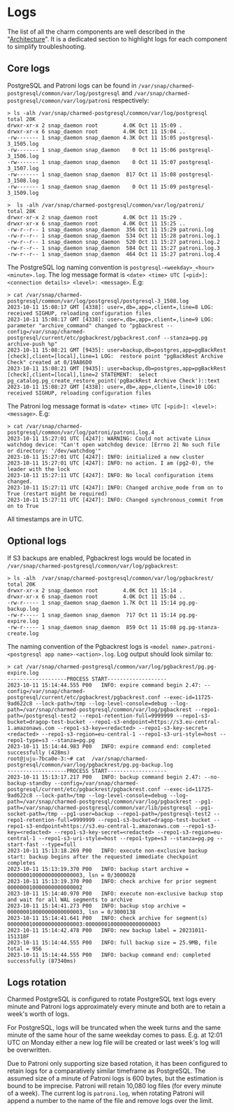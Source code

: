 # Logs

The list of all the charm components are well described in the "[Architecture](/t/11857)".
It is a dedicated section to highlight logs for each component to simplify troubleshooting.

## Core logs

PostgreSQL and Patroni logs can be found in `/var/snap/charmed-postgresql/common/var/log/postgresql` and `/var/snap/charmed-postgresql/common/var/log/patroni` respectively:
```shell
> ls -alh /var/snap/charmed-postgresql/common/var/log/postgresql
total 20K
drwxr-xr-x 2 snap_daemon root        4.0K Oct 11 15:09 .
drwxr-xr-x 6 snap_daemon root        4.0K Oct 11 15:04 ..
-rw------- 1 snap_daemon snap_daemon 4.3K Oct 11 15:05 postgresql-3_1505.log
-rw------- 1 snap_daemon snap_daemon    0 Oct 11 15:06 postgresql-3_1506.log
-rw------- 1 snap_daemon snap_daemon    0 Oct 11 15:07 postgresql-3_1507.log
-rw------- 1 snap_daemon snap_daemon  817 Oct 11 15:08 postgresql-3_1508.log
-rw------- 1 snap_daemon snap_daemon    0 Oct 11 15:09 postgresql-3_1509.log
```
```shell
>  ls -alh /var/snap/charmed-postgresql/common/var/log/patroni/
total 28K
drwxr-xr-x 2 snap_daemon root        4.0K Oct 11 15:29 .
drwxr-xr-x 6 snap_daemon root        4.0K Oct 11 15:25 ..
-rw-r--r-- 1 snap_daemon snap_daemon  356 Oct 11 15:29 patroni.log
-rw-r--r-- 1 snap_daemon snap_daemon  534 Oct 11 15:28 patroni.log.1
-rw-r--r-- 1 snap_daemon snap_daemon  520 Oct 11 15:27 patroni.log.2
-rw-r--r-- 1 snap_daemon snap_daemon  584 Oct 11 15:27 patroni.log.3
-rw-r--r-- 1 snap_daemon snap_daemon  464 Oct 11 15:27 patroni.log.4
```
The PostgreSQL log naming convention  is `postgresql-<weekday>_<hour><minute>.log`. The log message format is `<date> <time> UTC [<pid>]: <connection details> <level>: <message>`. E.g:
```shell
> cat /var/snap/charmed-postgresql/common/var/log/postgresql/postgresql-3_1508.log
2023-10-11 15:08:17 GMT [4338]: user=,db=,app=,client=,line=8 LOG:  received SIGHUP, reloading configuration files
2023-10-11 15:08:17 GMT [4338]: user=,db=,app=,client=,line=9 LOG:  parameter "archive_command" changed to "pgbackrest --config=/var/snap/charmed-postgresql/current/etc/pgbackrest/pgbackrest.conf --stanza=pg.pg archive-push %p"
2023-10-11 15:08:21 GMT [9435]: user=backup,db=postgres,app=pgBackRest [check],client=[local],line=1 LOG:  restore point "pgBackRest Archive Check" created at 0/19A86D0
2023-10-11 15:08:21 GMT [9435]: user=backup,db=postgres,app=pgBackRest [check],client=[local],line=2 STATEMENT:  select pg_catalog.pg_create_restore_point('pgBackRest Archive Check')::text
2023-10-11 15:08:27 GMT [4338]: user=,db=,app=,client=,line=10 LOG:  received SIGHUP, reloading configuration files
```

The Patroni log message format is `<date> <time> UTC [<pid>]: <level>: <message>`. E.g:
```shell
> cat /var/snap/charmed-postgresql/common/var/log/patroni/patroni.log.4
2023-10-11 15:27:01 UTC [4247]: WARNING: Could not activate Linux watchdog device: "Can't open watchdog device: [Errno 2] No such file or directory: '/dev/watchdog'" 
2023-10-11 15:27:01 UTC [4247]: INFO: initialized a new cluster 
2023-10-11 15:27:01 UTC [4247]: INFO: no action. I am (pg2-0), the leader with the lock 
2023-10-11 15:27:11 UTC [4247]: INFO: No local configuration items changed. 
2023-10-11 15:27:11 UTC [4247]: INFO: Changed archive_mode from on to True (restart might be required) 
2023-10-11 15:27:11 UTC [4247]: INFO: Changed synchronous_commit from on to True 
```

All timestamps are in UTC.

## Optional logs

If S3 backups are enabled, Pgbackrest logs would be located in `/var/snap/charmed-postgresql/common/var/log/pgbackrest`:
```shell
> ls -alh  /var/snap/charmed-postgresql/common/var/log/pgbackrest/
total 20K
drwxr-xr-x 2 snap_daemon root        4.0K Oct 11 15:14 .
drwxr-xr-x 6 snap_daemon root        4.0K Oct 11 15:04 ..
-rw-r----- 1 snap_daemon snap_daemon 1.7K Oct 11 15:14 pg.pg-backup.log
-rw-r----- 1 snap_daemon snap_daemon  717 Oct 11 15:14 pg.pg-expire.log
-rw-r----- 1 snap_daemon snap_daemon  859 Oct 11 15:08 pg.pg-stanza-create.log
```

The naming convention of the Pgbackrest logs is `<model name>.patroni-<postgresql app name>-<action>.log`. Log output should look similar to:
```shell
> cat /var/snap/charmed-postgresql/common/var/log/pgbackrest/pg.pg-expire.log 
-------------------PROCESS START-------------------
2023-10-11 15:14:44.555 P00   INFO: expire command begin 2.47: --config=/var/snap/charmed-postgresql/current/etc/pgbackrest/pgbackrest.conf --exec-id=11725-9ad622c8 --lock-path=/tmp --log-level-console=debug --log-path=/var/snap/charmed-postgresql/common/var/log/pgbackrest --repo1-path=/postgresql-test2 --repo1-retention-full=9999999 --repo1-s3-bucket=dragop-test-bucket --repo1-s3-endpoint=https://s3.eu-central-1.amazonaws.com --repo1-s3-key=<redacted> --repo1-s3-key-secret=<redacted> --repo1-s3-region=eu-central-1 --repo1-s3-uri-style=host --repo1-type=s3 --stanza=pg.pg
2023-10-11 15:14:44.983 P00   INFO: expire command end: completed successfully (428ms)
root@juju-7bca0e-3:~# cat  /var/snap/charmed-postgresql/common/var/log/pgbackrest/pg.pg-backup.log 
-------------------PROCESS START-------------------
2023-10-11 15:13:17.217 P00   INFO: backup command begin 2.47: --no-backup-standby --config=/var/snap/charmed-postgresql/current/etc/pgbackrest/pgbackrest.conf --exec-id=11725-9ad622c8 --lock-path=/tmp --log-level-console=debug --log-path=/var/snap/charmed-postgresql/common/var/log/pgbackrest --pg1-path=/var/snap/charmed-postgresql/common/var/lib/postgresql --pg1-socket-path=/tmp --pg1-user=backup --repo1-path=/postgresql-test2 --repo1-retention-full=9999999 --repo1-s3-bucket=dragop-test-bucket --repo1-s3-endpoint=https://s3.eu-central-1.amazonaws.com --repo1-s3-key=<redacted> --repo1-s3-key-secret=<redacted> --repo1-s3-region=eu-central-1 --repo1-s3-uri-style=host --repo1-type=s3 --stanza=pg.pg --start-fast --type=full
2023-10-11 15:13:18.269 P00   INFO: execute non-exclusive backup start: backup begins after the requested immediate checkpoint completes
2023-10-11 15:13:19.370 P00   INFO: backup start archive = 000000010000000000000003, lsn = 0/3000028
2023-10-11 15:13:19.370 P00   INFO: check archive for prior segment 000000010000000000000002
2023-10-11 15:14:40.970 P00   INFO: execute non-exclusive backup stop and wait for all WAL segments to archive
2023-10-11 15:14:41.273 P00   INFO: backup stop archive = 000000010000000000000003, lsn = 0/3000138
2023-10-11 15:14:41.641 P00   INFO: check archive for segment(s) 000000010000000000000003:000000010000000000000003
2023-10-11 15:14:42.478 P00   INFO: new backup label = 20231011-151318F
2023-10-11 15:14:44.555 P00   INFO: full backup size = 25.9MB, file total = 956
2023-10-11 15:14:44.555 P00   INFO: backup command end: completed successfully (87340ms)
```

## Logs rotation

Charmed PostgreSQL is configured to rotate PostgreSQL text logs every minute and Patroni logs approximately every minute and both are to retain a week's worth of logs.

For PostgreSQL, logs will be truncated when the week turns and the same minute of the same hour of the same weekday comes to pass. E.g. at 12:01 UTC on Monday either a new log file will be created or last week's log will be overwritten.

Due to Patroni only supporting size based rotation, it has been configured to retain logs for a comparatively similar timeframe as PostgreSQL. The assumed size of a minute of Patroni logs is 600 bytes, but the estimation is bound to be imprecise. Patroni will retain 10,080 log files (for every minute of a week). The current log is `patroni.log`, when rotating Patroni will append a number to the name of the file and remove logs over the limit.